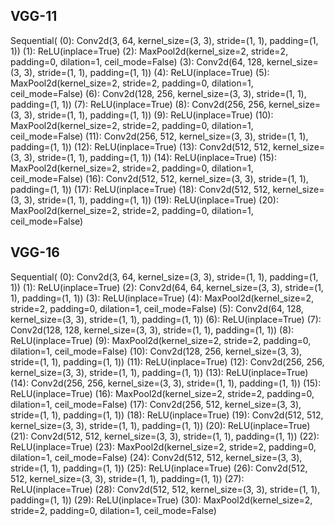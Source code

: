 ## VGG-11
Sequential(
  (0): Conv2d(3, 64, kernel_size=(3, 3), stride=(1, 1), padding=(1, 1))
  (1): ReLU(inplace=True)
  (2): MaxPool2d(kernel_size=2, stride=2, padding=0, dilation=1, ceil_mode=False)
  (3): Conv2d(64, 128, kernel_size=(3, 3), stride=(1, 1), padding=(1, 1))
  (4): ReLU(inplace=True)
  (5): MaxPool2d(kernel_size=2, stride=2, padding=0, dilation=1, ceil_mode=False)
  (6): Conv2d(128, 256, kernel_size=(3, 3), stride=(1, 1), padding=(1, 1))
  (7): ReLU(inplace=True)
  (8): Conv2d(256, 256, kernel_size=(3, 3), stride=(1, 1), padding=(1, 1))
  (9): ReLU(inplace=True)
  (10): MaxPool2d(kernel_size=2, stride=2, padding=0, dilation=1, ceil_mode=False)
  (11): Conv2d(256, 512, kernel_size=(3, 3), stride=(1, 1), padding=(1, 1))
  (12): ReLU(inplace=True)
  (13): Conv2d(512, 512, kernel_size=(3, 3), stride=(1, 1), padding=(1, 1))
  (14): ReLU(inplace=True)
  (15): MaxPool2d(kernel_size=2, stride=2, padding=0, dilation=1, ceil_mode=False)
  (16): Conv2d(512, 512, kernel_size=(3, 3), stride=(1, 1), padding=(1, 1))
  (17): ReLU(inplace=True)
  (18): Conv2d(512, 512, kernel_size=(3, 3), stride=(1, 1), padding=(1, 1))
  (19): ReLU(inplace=True)
  (20): MaxPool2d(kernel_size=2, stride=2, padding=0, dilation=1, ceil_mode=False)


## VGG-16
Sequential(
  (0): Conv2d(3, 64, kernel_size=(3, 3), stride=(1, 1), padding=(1, 1))
  (1): ReLU(inplace=True)
  (2): Conv2d(64, 64, kernel_size=(3, 3), stride=(1, 1), padding=(1, 1))
  (3): ReLU(inplace=True)
  (4): MaxPool2d(kernel_size=2, stride=2, padding=0, dilation=1, ceil_mode=False)
  (5): Conv2d(64, 128, kernel_size=(3, 3), stride=(1, 1), padding=(1, 1))
  (6): ReLU(inplace=True)
  (7): Conv2d(128, 128, kernel_size=(3, 3), stride=(1, 1), padding=(1, 1))
  (8): ReLU(inplace=True)
  (9): MaxPool2d(kernel_size=2, stride=2, padding=0, dilation=1, ceil_mode=False)
  (10): Conv2d(128, 256, kernel_size=(3, 3), stride=(1, 1), padding=(1, 1))
  (11): ReLU(inplace=True)
  (12): Conv2d(256, 256, kernel_size=(3, 3), stride=(1, 1), padding=(1, 1))
  (13): ReLU(inplace=True)
  (14): Conv2d(256, 256, kernel_size=(3, 3), stride=(1, 1), padding=(1, 1))
  (15): ReLU(inplace=True)
  (16): MaxPool2d(kernel_size=2, stride=2, padding=0, dilation=1, ceil_mode=False)
  (17): Conv2d(256, 512, kernel_size=(3, 3), stride=(1, 1), padding=(1, 1))
  (18): ReLU(inplace=True)
  (19): Conv2d(512, 512, kernel_size=(3, 3), stride=(1, 1), padding=(1, 1))
  (20): ReLU(inplace=True)
  (21): Conv2d(512, 512, kernel_size=(3, 3), stride=(1, 1), padding=(1, 1))
  (22): ReLU(inplace=True)
  (23): MaxPool2d(kernel_size=2, stride=2, padding=0, dilation=1, ceil_mode=False)
  (24): Conv2d(512, 512, kernel_size=(3, 3), stride=(1, 1), padding=(1, 1))
  (25): ReLU(inplace=True)
  (26): Conv2d(512, 512, kernel_size=(3, 3), stride=(1, 1), padding=(1, 1))
  (27): ReLU(inplace=True)
  (28): Conv2d(512, 512, kernel_size=(3, 3), stride=(1, 1), padding=(1, 1))
  (29): ReLU(inplace=True)
  (30): MaxPool2d(kernel_size=2, stride=2, padding=0, dilation=1, ceil_mode=False)